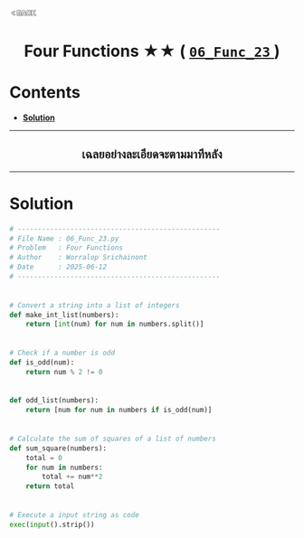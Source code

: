 <p align="left">
  <a href="../README.md">
    <img src="../../Z99-OTHERS/00-common/00-back.png" style="width:10%">
  </a>
</p>

<div align="center">
  <h1>
    Four Functions ★★ (
      <a href="https://drive.google.com/file/d/1s5E2eHburs33GwzIYKRjqBcq_xrRqalX/view?usp=drive_link">
        <code>06_Func_23</code>
      </a>
    )
  </h1>
</div>

# Contents

-   [**Solution**](#solution)

---

<div align="center">
  <h2>เฉลยอย่างละเอียดจะตามมาทีหลัง</h2>
</div>

---

# Solution

```python
# --------------------------------------------------
# File Name : 06_Func_23.py
# Problem   : Four Functions
# Author    : Worralop Srichainont
# Date      : 2025-06-12
# --------------------------------------------------


# Convert a string into a list of integers
def make_int_list(numbers):
    return [int(num) for num in numbers.split()]


# Check if a number is odd
def is_odd(num):
    return num % 2 != 0


def odd_list(numbers):
    return [num for num in numbers if is_odd(num)]


# Calculate the sum of squares of a list of numbers
def sum_square(numbers):
    total = 0
    for num in numbers:
        total += num**2
    return total


# Execute a input string as code
exec(input().strip())
```
